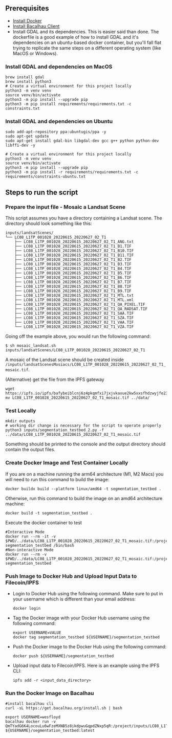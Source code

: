 ## Prerequisites
- [Install Docker](https://docs.docker.com/get-docker/)
- [Install Bacalhau Client](https://docs.bacalhau.org/getting-started/installation)
- Install GDAL and its dependencies.
This is easier said than done. The dockerfile is a good example of how to install GDAL and it's dependencies on an ubuntu-based docker container, but you'll fall flat trying to replicate the same steps on a different operating system (like MacOS or Windows).
### Install GDAL and dependencies on MacOS
```
brew install gdal
brew install python3
# Create a virtual environment for this project locally
python3 -m venv venv
source venv/bin/activate
python3 -m pip install --upgrade pip
python3 -m pip install requirements/requirements.txt -c constraints.txt
```

### Install GDAL and dependencies on Ubuntu
```
sudo add-apt-repository ppa:ubuntugis/ppa -y
sudo apt-get update
sudo apt-get install gdal-bin libgdal-dev gcc g++ python python-dev libffi-dev -y

# Create a virtual environment for this project locally
python3 -m venv venv
source venv/bin/activate
python3 -m pip install --upgrade pip 
python3 -m pip install -r requirements/requirements.txt -c requirements/constraints-ubuntu.txt
```

## Steps to run the script

### Prepare the input file - Mosaic a Landsat Scene
This script assumes you have a directory containing a Landsat scene. The directory should look something like this:
```shell
inputs/landsatScenes/
└── LC08_L1TP_001028_20220615_20220627_02_T1
    ├── LC08_L1TP_001028_20220615_20220627_02_T1_ANG.txt
    ├── LC08_L1TP_001028_20220615_20220627_02_T1_B1.TIF
    ├── LC08_L1TP_001028_20220615_20220627_02_T1_B10.TIF
    ├── LC08_L1TP_001028_20220615_20220627_02_T1_B11.TIF
    ├── LC08_L1TP_001028_20220615_20220627_02_T1_B2.TIF
    ├── LC08_L1TP_001028_20220615_20220627_02_T1_B3.TIF
    ├── LC08_L1TP_001028_20220615_20220627_02_T1_B4.TIF
    ├── LC08_L1TP_001028_20220615_20220627_02_T1_B5.TIF
    ├── LC08_L1TP_001028_20220615_20220627_02_T1_B6.TIF
    ├── LC08_L1TP_001028_20220615_20220627_02_T1_B7.TIF
    ├── LC08_L1TP_001028_20220615_20220627_02_T1_B8.TIF
    ├── LC08_L1TP_001028_20220615_20220627_02_T1_B9.TIF
    ├── LC08_L1TP_001028_20220615_20220627_02_T1_MTL.txt
    ├── LC08_L1TP_001028_20220615_20220627_02_T1_MTL.xml
    ├── LC08_L1TP_001028_20220615_20220627_02_T1_QA_PIXEL.TIF
    ├── LC08_L1TP_001028_20220615_20220627_02_T1_QA_RADSAT.TIF
    ├── LC08_L1TP_001028_20220615_20220627_02_T1_SAA.TIF
    ├── LC08_L1TP_001028_20220615_20220627_02_T1_SZA.TIF
    ├── LC08_L1TP_001028_20220615_20220627_02_T1_VAA.TIF
    └── LC08_L1TP_001028_20220615_20220627_02_T1_VZA.TIF
```
Going off the example above, you would run the following command:
```shell
$ sh mosaic_landsat.sh inputs/landsatScenes/LC08_L1TP_001028_20220615_20220627_02_T1
```

A mosaic of the Landsat scene should be created inside `/inputs/landsatScenesMosiacs/LC08_L1TP_001028_20220615_20220627_02_T1_mosaic.tif`.

(Alternative) get the file from the IPFS gateway
```shell
wget https://ipfs.io/ipfs/bafybeiblcnj6z4pkqmfxi7jxjvkaxue2kw5xxsfhdzwyjfe23vnhvukr7y/LC08_L1TP_001028_20220615_20220627_02_T1_mosaic.tif
mv LC08_L1TP_001028_20220615_20220627_02_T1_mosaic.tif ../data/

```

### Test Locally
```shell
mkdir outputs
# working dir change is necessary for the script to operate properly
python3 inputs/segmentation_testbed_2.py -f ../data/LC08_L1TP_001028_20220615_20220627_02_T1_mosaic.tif
```
Something should be printed to the console and the output directory should contain the output files.




### Create Docker Image and Test Container Locally
If you are on a machine running the arm64 architecture (M1, M2 Macs) you will need to run this command to build the image:
```shell
docker buildx build --platform linux/amd64 -t segmentation_testbed .
``` 
Otherwise, run this command to build the image on an amd64 architecture machine:
```shell
docker build -t segmentation_testbed .
```

Execute the docker container to test
```shell
#Interactive Mode
docker run --rm -it -v $PWD/../data/LC08_L1TP_001028_20220615_20220627_02_T1_mosaic.tif:/project/inputs/LC08_L1TP_001028_20220615_20220627_02_T1_mosaic.tif segmentation_testbed /bin/bash
#Non-interactive Mode
docker run --rm -v $PWD/../data/LC08_L1TP_001028_20220615_20220627_02_T1_mosaic.tif:/project/inputs/LC08_L1TP_001028_20220615_20220627_02_T1_mosaic.tif segmentation_testbed 
```
### Push Image to Docker Hub and Upload Input Data to Filecoin/IPFS

- Login to Docker Hub using the following command. Make sure to put in your username which is different than your email address:
    ```shell
    docker login
    ```
- Tag the Docker image with your Docker Hub username using the following command:
    ```shell
    export USERNAME=VALUE
    docker tag segmentation_testbed ${USERNAME}/segmentation_testbed
    ```
- Push the Docker image to the Docker Hub using the following command:
    ```shell
    docker push ${USERNAME}/segmentation_testbed
    ```
- Upload input data to Filecoin/IPFS. Here is an example using the IPFS CLI:
    ```shell
    ipfs add -r <input_data_directory>
    ```

### Run the Docker Image on Bacalhau
```shell
#install bacalhau cli
curl -sL https://get.bacalhau.org/install.sh | bash

export USERNAME=wesfloyd
bacalhau docker run -v QmTYadG6K4LocouLu6wFzeMXNB5z8ikdpwuGqpdZNxp5qR:/project/inputs/LC08_L1TP_001028_20220615_20220627_02_T1_mosaic.tif ${USERNAME}/segmentation_testbed:latest
```
